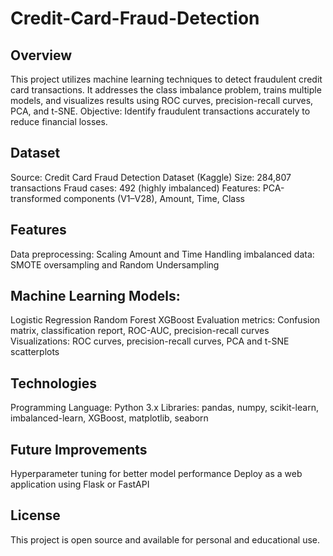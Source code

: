 # Credit-Card-Fraud-Detection
## Overview
This project utilizes machine learning techniques to detect fraudulent credit card transactions.
It addresses the class imbalance problem, trains multiple models, and visualizes results using ROC curves, precision-recall curves, PCA, and t-SNE.
Objective: Identify fraudulent transactions accurately to reduce financial losses.

## Dataset
Source: Credit Card Fraud Detection Dataset (Kaggle)
Size: 284,807 transactions
Fraud cases: 492 (highly imbalanced)
Features: PCA-transformed components (V1–V28), Amount, Time, Class

## Features
Data preprocessing: Scaling Amount and Time
Handling imbalanced data: SMOTE oversampling and Random Undersampling

## Machine Learning Models:
Logistic Regression
Random Forest
XGBoost
Evaluation metrics: Confusion matrix, classification report, ROC-AUC, precision-recall curves
Visualizations: ROC curves, precision-recall curves, PCA and t-SNE scatterplots

## Technologies
Programming Language: Python 3.x
Libraries: pandas, numpy, scikit-learn, imbalanced-learn, XGBoost, matplotlib, seaborn

## Future Improvements
Hyperparameter tuning for better model performance
Deploy as a web application using Flask or FastAPI

## License
This project is open source and available for personal and educational use.
